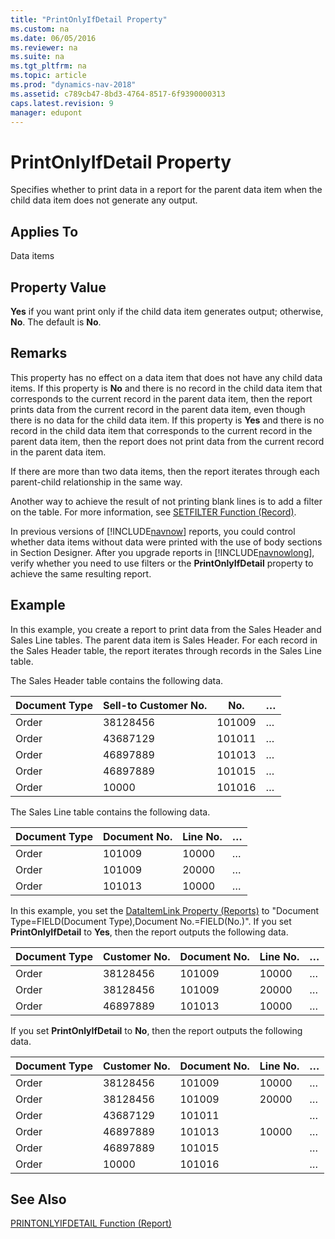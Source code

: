 ```yaml
---
title: "PrintOnlyIfDetail Property"
ms.custom: na
ms.date: 06/05/2016
ms.reviewer: na
ms.suite: na
ms.tgt_pltfrm: na
ms.topic: article
ms.prod: "dynamics-nav-2018"
ms.assetid: c789cb47-8bd3-4764-8517-6f9390000313
caps.latest.revision: 9
manager: edupont
---
```

# PrintOnlyIfDetail Property
Specifies whether to print data in a report for the parent data item when the child data item does not generate any output.  
  
## Applies To  
 Data items  
  
## Property Value  
 **Yes** if you want print only if the child data item generates output; otherwise, **No**. The default is **No**.  
  
## Remarks  
 This property has no effect on a data item that does not have any child data items. If this property is **No** and there is no record in the child data item that corresponds to the current record in the parent data item, then the report prints data from the current record in the parent data item, even though there is no data for the child data item. If this property is **Yes** and there is no record in the child data item that corresponds to the current record in the parent data item, then the report does not print data from the current record in the parent data item.  
  
 If there are more than two data items, then the report iterates through each parent-child relationship in the same way.  
  
 Another way to achieve the result of not printing blank lines is to add a filter on the table. For more information, see [SETFILTER Function \(Record\)](SETFILTER-Function--Record-.md).  
  
 In previous versions of [!INCLUDE[navnow](includes/navnow_md.md)] reports, you could control whether data items without data were printed with the use of body sections in Section Designer. After you upgrade reports in [!INCLUDE[navnowlong](includes/navnowlong_md.md)], verify whether you need to use filters or the **PrintOnlyIfDetail** property to achieve the same resulting report.  
  
## Example  
 In this example, you create a report to print data from the Sales Header and Sales Line tables. The parent data item is Sales Header. For each record in the Sales Header table, the report iterates through records in the Sales Line table.  
  
 The Sales Header table contains the following data.  
  
|Document Type|Sell-to Customer No.|No.|…|  
|-------------------|---------------------------|---------|-------|  
|Order|38128456|101009|…|  
|Order|43687129|101011|…|  
|Order|46897889|101013|…|  
|Order|46897889|101015|…|  
|Order|10000|101016|…|  
  
 The Sales Line table contains the following data.  
  
|Document Type|Document No.|Line No.|…|  
|-------------------|------------------|--------------|-------|  
|Order|101009|10000|…|  
|Order|101009|20000|…|  
|Order|101013|10000|…|  
  
 In this example, you set the [DataItemLink Property \(Reports\)](DataItemLink-Property--Reports-.md) to "Document Type=FIELD\(Document Type\),Document No.=FIELD\(No.\)". If you set **PrintOnlyIfDetail** to **Yes**, then the report outputs the following data.  
  
|Document Type|Customer No.|Document No.|Line No.|…|  
|-------------------|------------------|------------------|--------------|-------|  
|Order|38128456|101009|10000|…|  
|Order|38128456|101009|20000|…|  
|Order|46897889|101013|10000|…|  
  
 If you set **PrintOnlyIfDetail** to **No**, then the report outputs the following data.  
  
|Document Type|Customer No.|Document No.|Line No.|…|  
|-------------------|------------------|------------------|--------------|-------|  
|Order|38128456|101009|10000|…|  
|Order|38128456|101009|20000|…|  
|Order|43687129|101011||…|  
|Order|46897889|101013|10000|…|  
|Order|46897889|101015||…|  
|Order|10000|101016||…|  
  
## See Also  
 [PRINTONLYIFDETAIL Function \(Report\)](PRINTONLYIFDETAIL-Function--Report-.md)